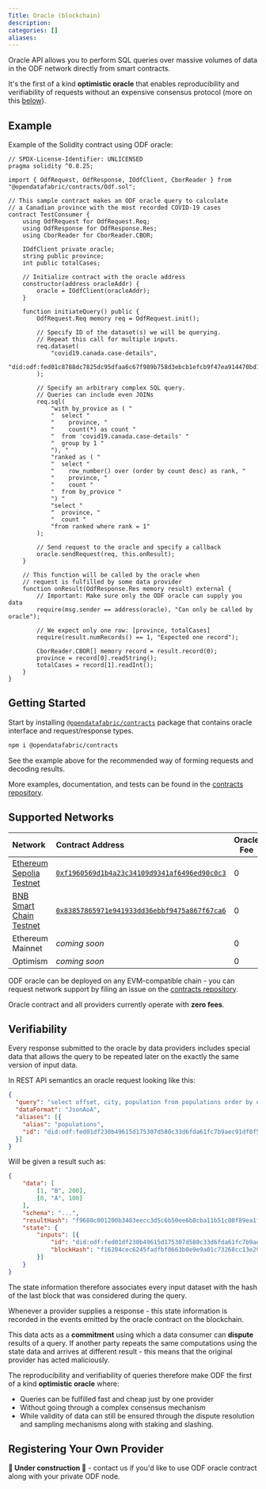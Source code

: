 ```yaml
---
Title: Oracle (blockchain)
description:
categories: []
aliases:
---
```


Oracle API allows you to perform SQL queries over massive volumes of data in the ODF network directly from smart contracts.

It's the first of a kind **optimistic oracle** that enables reproducibility and verifiability of requests without an expensive consensus protocol (more on this [below](#verifiability)).

## Example
Example of the Solidity contract using ODF oracle:

```solidity
// SPDX-License-Identifier: UNLICENSED
pragma solidity ^0.8.25;

import { OdfRequest, OdfResponse, IOdfClient, CborReader } from "@opendatafabric/contracts/Odf.sol";

// This sample contract makes an ODF oracle query to calculate
// a Canadian province with the most recorded COVID-19 cases
contract TestConsumer {
    using OdfRequest for OdfRequest.Req;
    using OdfResponse for OdfResponse.Res;
    using CborReader for CborReader.CBOR;

    IOdfClient private oracle;
    string public province;
    int public totalCases;

    // Initialize contract with the oracle address
    constructor(address oracleAddr) {
        oracle = IOdfClient(oracleAddr);
    }

    function initiateQuery() public {
        OdfRequest.Req memory req = OdfRequest.init();

        // Specify ID of the dataset(s) we will be querying.
        // Repeat this call for multiple inputs.
        req.dataset(
            "covid19.canada.case-details",
            "did:odf:fed01c8788dc7825dc95dfaa6c67f989b758d3ebcb1efcb9f47ea914470bd1f7f2bbb"
        );

        // Specify an arbitrary complex SQL query.
        // Queries can include even JOINs
        req.sql(
            "with by_provice as ( "
            "  select "
            "    province, "
            "    count(*) as count "
            "  from 'covid19.canada.case-details' "
            "  group by 1 "
            "), "
            "ranked as ( "
            "  select "
            "    row_number() over (order by count desc) as rank, "
            "    province, "
            "    count "
            "  from by_provice "
            ") "
            "select "
            "  province, "
            "  count "
            "from ranked where rank = 1"
        );

        // Send request to the oracle and specify a callback
        oracle.sendRequest(req, this.onResult);
    }

    // This function will be called by the oracle when
    // request is fulfilled by some data provider
    function onResult(OdfResponse.Res memory result) external {
        // Important: Make sure only the ODF oracle can supply you data
        require(msg.sender == address(oracle), "Can only be called by oracle");

        // We expect only one row: [province, totalCases]
        require(result.numRecords() == 1, "Expected one record");

        CborReader.CBOR[] memory record = result.record(0);
        province = record[0].readString();
        totalCases = record[1].readInt();
    }
}
```

## Getting Started
Start by installing [`@opendatafabric/contracts`](https://www.npmjs.com/package/@opendatafabric/contracts) package that contains oracle interface and request/response types.

```sh
npm i @opendatafabric/contracts
```

See the example above for the recommended way of forming requests and decoding results.

More examples, documentation, and tests can be found in the [contracts repository](https://github.com/kamu-data/kamu-contracts).

## Supported Networks

| Network                                                          | Contract Address                                                                                                                       | Oracle Fee |
| :--------------------------------------------------------------- | :------------------------------------------------------------------------------------------------------------------------------------- | ---------- |
| [Ethereum Sepolia Testnet](https://chainlist.org/chain/11155111) | [`0xf1960569d1b4a23c34109d9341af6496ed90c0c3`](https://sepolia.etherscan.io/address/0xf1960569d1b4A23c34109D9341Af6496Ed90C0c3#events) | 0          |
| [BNB Smart Chain Testnet](https://chainlist.org/chain/97)        | [`0x83857865971e941933dd36ebbf9475a867f67ca6`](https://testnet.bscscan.com/address/0x83857865971e941933dd36ebbf9475a867f67ca6#events)  | 0          |
| Ethereum Mainnet                                                 | *coming soon*                                                                                                                          | 0          |
| Optimism                                                         | *coming soon*                                                                                                                          | 0          |

ODF oracle can be deployed on any EVM-compatible chain - you can request network support by filing an issue on the [contracts repository](https://github.com/kamu-data/kamu-contracts).

Oracle contract and all providers currently operate with **zero fees**.

## Verifiability
Every response submitted to the oracle by data providers includes special data that allows the query to be repeated later on the exactly the same version of input data.

In REST API semantics an oracle request looking like this:
```json
{
  "query": "select offset, city, population from populations order by offset desc",
  "dataFormat": "JsonAoA",
  "aliases": [{
    "alias": "populations",
    "id": "did:odf:fed01df230b49615d175307d580c33d6fda61fc7b9aec91df0f5c1a5ebe3b8cbfee02"
  }]
}
```

Will be given a result such as:
```json
{
    "data": [
        [1, "B", 200], 
        [0, "A", 100]
    ],
    "schema": "...",
    "resultHash": "f9680c001200b3483eecc3d5c6b50ee6b8cba11b51c08f89ea1f53d3a334c743199f5fe656e",
    "state": {
        "inputs": [{
            "id": "did:odf:fed01df230b49615d175307d580c33d6fda61fc7b9aec91df0f5c1a5ebe3b8cbfee02",
            "blockHash": "f16204cec6245fadfbf0663b0e9e9a01c73268cc13e29087b33ce3454af08eb4d3e0b",
        }]
    }
}
```

The state information therefore associates every input dataset with the hash of the last block that was considered during the query.

Whenever a provider supplies a response - this state information is recorded in the events emitted by the oracle contract on the blockchain.

This data acts as a **commitment** using which a data consumer can **dispute** results of a query. If another party repeats the same computations using the state data and arrives at different result - this means that the original provider has acted maliciously.

The reproducibility and verifiability of queries therefore make ODF the first of a kind **optimistic oracle** where:
- Queries can be fulfilled fast and cheap just by one provider
- Without going through a complex consensus mechanism
- While validity of data can still be ensured through the dispute resolution and sampling mechanisms along with staking and slashing.

## Registering Your Own Provider
**🚧 Under construction 🚧** - contact us if you'd like to use ODF oracle contract along with your private ODF node.
